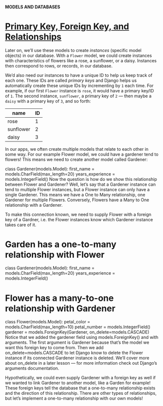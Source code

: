 #### MODELS AND DATABASES

# [Primary Key, Foreign Key, and Relationships](https://www.codecademy.com/paths/build-python-web-apps-with-django/tracks/data-in-django/modules/django-models-and-databases/lessons/django-models-and-databases/exercises/primary-key-foreign-key-and-relationships)

Later on, we’ll use these models to create *instances* (specific model objects) in our database. 
With a `Flower` model, we could create instances with characteristics of flowers like a rose, a sunflower, or a daisy. 
Instances then correspond to rows, or records, in our database.

We’d also need our instances to have a unique ID to help us keep track of each one. 
These IDs are called *primary keys* and Django helps us automatically create these unique IDs by incrementing by `1` each time. 
For example, if our first `Flower` instance is `rose`, it would have a primary key/ID of `1`. 
The second instance, `sunflower`, a primary key of `2` — then maybe a `daisy` with a primary key of `3`, and so forth:

| name |	ID |
| --- | --- |
| rose |	1 |
| sunflower |	2 |
| daisy |	3 |

In our apps, we often create multiple models that relate to each other in some way. For our example Flower model, we could have a gardener tend to flowers! This means we need to create another model called Gardener:

class Gardener(models.Model):
  first_name = models.CharField(max_length=20)
  years_experience = models.IntegerField()
Now the question is how do we show this relationship between Flower and Gardener? Well, let’s say that a Gardener instance can tend to multiple Flower instances, but a Flower instance can only have a single Gardener. This means we have a One to Many relationship, one Gardener for multiple Flowers. Conversely, Flowers have a Many to One relationship with a Gardener.

To make this connection known, we need to supply Flower with a foreign key of a Gardner, i.e. the Flower instances know which Gardener instance takes care of it.

# Garden has a one-to-many relationship with Flower
class Gardener(models.Model):
  first_name = models.CharField(max_length=20)
  years_experience = models.IntegerField()
 
# Flower has a many-to-one relationship with Gardener
class Flower(models.Model):
  petal_color = models.CharField(max_length=10)
  petal_number = models.IntegerField()
  gardener = models.ForeignKey(Gardener, on_delete=models.CASCADE) 
Notice that we added the gardener field using models.ForeignKey() and with arguments. The first argument is Gardener because that’s the model we want this foreign key to come from. Then we add on_delete=models.CASCADE to let Django know to delete the Flower instance if its connected Gardener instance is deleted. We’ll cover more about on_delete in a later lesson — for more information check out Django’s arguments documentation.

Hypothetically, we could even supply Gardener with a foreign key as well if we wanted to link Gardener to another model, like a Garden for example! These foreign keys tell the database that a one-to-many relationship exists and the direction of this relationship. There are other types of relationships, but let’s implement a one-to-many relationship with our own models!
